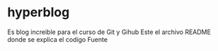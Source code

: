 # hyperblog
Es blog increible para el curso de Git y Gihub
Este el archivo README donde se explica el codigo Fuente
